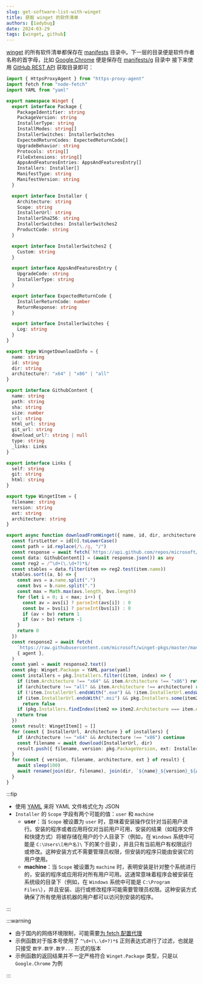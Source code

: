 ```yaml
---
slug: get-software-list-with-winget
title: 获取 winget 的软件清单
authors: [1adybug]
date: 2024-03-29
tags: [winget, github]
---
```


[winget](https://github.com/microsoft/winget-pkgs) 的所有软件清单都保存在 [manifests](https://github.com/microsoft/winget-pkgs/tree/master/manifests) 目录中。下一层的目录便是软件作者名称的首字母，比如 [Google.Chrome](https://github.com/microsoft/winget-pkgs/tree/master/manifests/g/Google/Chrome) 便是保存在 [manifests/g](https://github.com/microsoft/winget-pkgs/tree/master/manifests/g) 目录中 接下来使用 [GitHub REST API](/github-rest-api) 获取目录即可：

```typescript
import { HttpsProxyAgent } from "https-proxy-agent"
import fetch from "node-fetch"
import YAML from "yaml"

export namespace Winget {
  export interface Package {
    PackageIdentifier: string
    PackageVersion: string
    InstallerType: string
    InstallModes: string[]
    InstallerSwitches: InstallerSwitches
    ExpectedReturnCodes: ExpectedReturnCode[]
    UpgradeBehavior: string
    Protocols: string[]
    FileExtensions: string[]
    AppsAndFeaturesEntries: AppsAndFeaturesEntry[]
    Installers: Installer[]
    ManifestType: string
    ManifestVersion: string
  }

  export interface Installer {
    Architecture: string
    Scope: string
    InstallerUrl: string
    InstallerSha256: string
    InstallerSwitches: InstallerSwitches2
    ProductCode: string
  }

  export interface InstallerSwitches2 {
    Custom: string
  }

  export interface AppsAndFeaturesEntry {
    UpgradeCode: string
    InstallerType: string
  }

  export interface ExpectedReturnCode {
    InstallerReturnCode: number
    ReturnResponse: string
  }

  export interface InstallerSwitches {
    Log: string
  }
}

export type WingetDownloadInfo = {
  name: string
  id: string
  dir: string
  architecture?: "x64" | "x86" | "all"
}

export interface GithubContent {
  name: string
  path: string
  sha: string
  size: number
  url: string
  html_url: string
  git_url: string
  download_url?: string | null
  type: string
  _links: Links
}

export interface Links {
  self: string
  git: string
  html: string
}

export type WingetItem = {
  filename: string
  version: string
  ext: string
  architecture: string
}

export async function downloadFromWinget({ name, id, dir, architecture = "x64" }: WingetDownloadInfo) {
  const firstLetter = id[0].toLowerCase()
  const path = id.replace(/\./g, "/")
  const response = await fetch(`https://api.github.com/repos/microsoft/winget-pkgs/contents/manifests/${firstLetter}/${path}`, { agent })
  const data: GithubContent[] = (await response.json()) as any
  const reg2 = /^\d+(\.\d+?)*$/
  const stables = data.filter(item => reg2.test(item.name))
  stables.sort((a, b) => {
    const avs = a.name.split(".")
    const bvs = b.name.split(".")
    const max = Math.max(avs.length, bvs.length)
    for (let i = 0; i < max; i++) {
      const av = avs[i] ? parseInt(avs[i]) : 0
      const bv = bvs[i] ? parseInt(bvs[i]) : 0
      if (av < bv) return 1
      if (av > bv) return -1
    }
    return 0
  })
  const response2 = await fetch(
    `https://raw.githubusercontent.com/microsoft/winget-pkgs/master/manifests/${firstLetter}/${path}/${stables[0].name}/${id}.installer.yaml`,
    { agent },
  )
  const yaml = await response2.text()
  const pkg: Winget.Package = YAML.parse(yaml)
  const installers = pkg.Installers.filter((item, index) => {
    if (item.Architecture !== "x64" && item.Architecture !== "x86") return false
    if (architecture !== "all" && item.Architecture !== architecture) return false
    if (!item.InstallerUrl.endsWith(".exe") && !item.InstallerUrl.endsWith(".msi")) return false
    if (item.InstallerUrl.endsWith(".msi") && pkg.Installers.some(item2 => item2.Architecture === item.Architecture && item2.InstallerUrl.endsWith(".exe")))
      return false
    if (pkg.Installers.findIndex(item2 => item2.Architecture === item.Architecture) !== index) return false
    return true
  })
  const result: WingetItem[] = []
  for (const { InstallerUrl, Architecture } of installers) {
    if (Architecture !== "x64" && Architecture !== "x86") continue
    const filename = await download(InstallerUrl, dir)
    result.push({ filename, version: pkg.PackageVersion, ext: InstallerUrl.endsWith(".exe") ? "exe" : "msi", architecture: Architecture })
  }
  for (const { version, filename, architecture, ext } of result) {
    await sleep(100)
    await rename(join(dir, filename), join(dir, `${name}_${version}_${architecture}.${ext}`))
  }
}
```

:::tip

- 使用 [YAML](https://www.npmjs.com/package/yaml) 来将 YAML 文件格式化为 JSON
- `Installer` 的 `Scope` 字段有两个可能的值：`user` 和 `machine`
  - **user**：当 `Scope` 被设置为 `user` 时，意味着安装操作仅针对当前用户进行。安装的程序或者应用将仅对当前用户可用，安装的结果（如程序文件和快捷方式）将被存储在用户的个人目录下（例如，在 `Windows` 系统中可能是 `C:\Users\[用户名]\` 下的某个目录），并且只有当前用户有权限运行或修改。这种安装方式不需要管理员权限，但安装的程序只能由安装它的用户使用。
  - **machine**：当 `Scope` 被设置为 `machine` 时，表明安装是针对整个系统进行的，安装的程序或应用将对所有用户可用。这通常意味着程序会被安装在系统级的目录下（例如，在 `Windows` 系统中可能是 `C:\Program Files\`），并且安装、运行或修改程序可能需要管理员权限。这种安装方式确保了所有使用该机器的用户都可以访问到安装的程序。

:::

:::warning

- 由于国内的网络环境限制，可能需要[为 fetch 配置代理](/use-fetch-with-proxy)
- 示例函数对于版本号使用了 `^\d+(\.\d+?)*$` 正则表达式进行了过滤，也就是只接受 `数字.数字.数字...` 形式的版本
- 示例函数的返回结果并不一定严格符合 `Winget.Package` 类型，只是以 `Google.Chrome` 为例

:::
